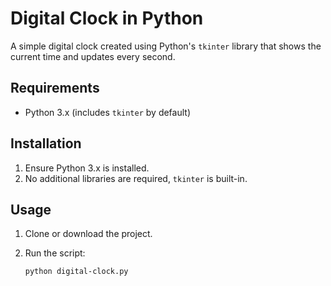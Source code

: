 # Digital Clock in Python

A simple digital clock created using Python's `tkinter` library that shows the current time and updates every second.

## Requirements
- Python 3.x (includes `tkinter` by default)

## Installation
1. Ensure Python 3.x is installed.
2. No additional libraries are required, `tkinter` is built-in.

## Usage
1. Clone or download the project.
2. Run the script:

   ```bash
   python digital-clock.py